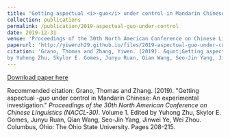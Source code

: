 ```yaml
---
title: "Getting aspectual <i>-guo</i> under control in Mandarin Chinese: An experimental investigation"
collection: publications
permalink: /publication/2019-aspectual-guo-under-control
date: 2019-12-31
venue: 'Proceedings of the 30th North American Conference on Chinese Linguistics (NACCL-30)'
paperurl: 'http://yiwenzh29.github.io/files/2019-aspectual-guo-under-control.pdf'
citation: 'Grano, Thomas and Zhang, Yiwen. (2019). &quot;Getting aspectual <i>-guo</i> under control in Mandarin Chinese: An experimental investigation.&quot; <i>Proceedings of the 30th North American Conference on Chinese Linguistics (NACCL-30)</i>. Volume 1. Edited
by Yuhong Zhu, Skylor E. Gomes, Junyu Ruan, Qian Wang, Seo-Jin Yang, Jinwei Ye, Wei Zhou. Columbus, Ohio: The Ohio State University. Pages 208-215.'
---
```


[Download paper here](http://yiwenzh29.github.io/files/2019-aspectual-guo-under-control.pdf)

Recommended citation: Grano, Thomas and Zhang. (2019). "Getting aspectual <i>-guo</i> under control in Mandarin Chinese: An experimental investigation." <i>Proceedings of the 30th North American Conference on Chinese Linguistics (NACCL-30)</i>. Volume 1. Edited by Yuhong Zhu, Skylor E. Gomes, Junyu Ruan, Qian Wang, Seo-Jin Yang, Jinwei Ye, Wei Zhou. Columbus, Ohio: The Ohio State University. Pages 208-215.
